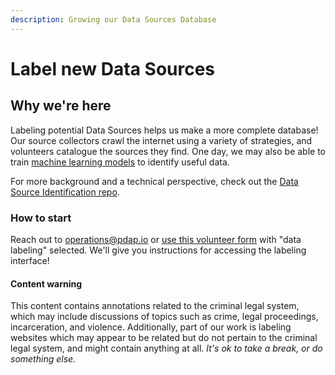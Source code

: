 ```yaml
---
description: Growing our Data Sources Database
---
```


# Label new Data Sources

## Why we're here

Labeling potential Data Sources helps us make a more complete database!  Our source collectors crawl the internet using a variety of strategies, and volunteers catalogue the sources they find. One day, we may also be able to train [machine learning models](https://huggingface.co/PDAP) to identify useful data.

For more background and a technical perspective, check out the [Data Source Identification repo](https://github.com/Police-Data-Accessibility-Project/data-source-identification).

### How to start

Reach out to [operations@pdap.io](mailto:operations@pdap.io) or [use this volunteer form](https://airtable.com/appcYa6x4nS7W8IR3/shrk9c5sBsBr3cdJJ) with "data labeling" selected. We'll give you instructions for accessing the labeling interface!

#### Content warning

This content contains annotations related to the criminal legal system, which may include discussions of topics such as crime, legal proceedings, incarceration, and violence. Additionally, part of our work is labeling websites which may appear to be related but do not pertain to the criminal legal system, and might contain anything at all. _It's ok to take a break, or do something else._


